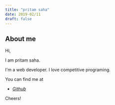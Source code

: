 ```yaml
---
title: "pritam saha"
date: 2019-02/11
draft: false
---
```



## About me
Hi,

I am pritam saha.

I'm a web developer. I love competitive programing.

You can find me at

 - [*Github*](https://github.com/pritammimo)
 

Cheers!
